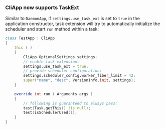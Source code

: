 ### CliApp now supports TaskExt

Similar to `DaemonApp`, if `settings.use_task_ext` is set to `true` in the
application constructor, task extension will try to automatically initialize
the scheduler and start `run` method within a task:

```D
class TestApp : CliApp
{
    this ( )
    {
        CliApp.OptionalSettings settings;
        // enable task extension:
        settings.use_task_ext = true;
        // provide scheduler configuration:
        settings.scheduler_config.worker_fiber_limit = 42;
        super("name", "desc", VersionInfo.init, settings);
    }

    override int run ( Arguments args )
    {
        // following is guaranteed to always pass:
        test(Task.getThis() !is null);
        test(isSchedulerUsed());
    }
}
```


